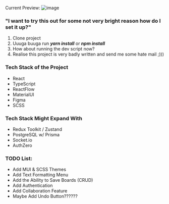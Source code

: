 Current Preview:
![image](https://github.com/lunaticwithaduck/flownotes/assets/132492967/850233e1-b3c4-4066-8411-4b8fe1fc2969)

### "I want to try this out for some not very bright reason how do I set it up?"
1. Clone project
2. Uuuga buuga run ***yarn install*** or ***npm install***
3. How about running the dev script now?
4. Realise this project is very badly written and send me some hate mail ;)))

### Tech Stack of the Project

- React
- TypeScript
- ReactFlow
- MaterialUI
- Figma
- SCSS

### Tech Stack Might Expand With

- Redux Toolkit / Zustand
- PostgreSQL w/ Prisma
- Socket.io
- AuthZero

### TODO List:
- Add MUI & SCSS Themes
- Add Text Formatting Menu
- Add the Ability to Save Boards (CRUD)
- Add Authentication
- Add Collaboration Feature
- Maybe Add Undo Button??????
